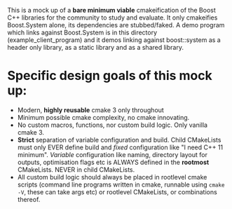 This is a mock up of a **bare minimum viable** cmakeification of the Boost
C++ libraries for the community to study and evaluate. It only cmakeifies
Boost.System alone, its dependencies are stubbed/faked. A demo program which
links against Boost.System is in this directory (example_client_program) and
it demos linking against boost::system as a header only library, as a static
library and as a shared library.

# Specific design goals of this mock up:
- Modern, **highly reusable** cmake 3 only throughout
- Minimum possible cmake complexity, no cmake innovating.
- No custom macros, functions, nor custom build logic. Only vanilla cmake 3.
- **Strict** separation of variable configuration and build. Child CMakeLists must only
EVER define build and *fixed* configuration like "I need C++ 11 minimum".
*Variable* configuration like naming, directory layout for outputs, optimisation
flags etc is ALWAYS defined in the **rootmost** CMakeLists. NEVER in child
CMakeLists.
- All custom build logic should always be placed in rootlevel cmake scripts
(command line programs written in cmake, runnable using `cmake -V`, these
can take args etc) or rootlevel CMakeLists, or combinations thereof.
